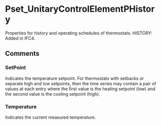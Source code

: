 # Pset_UnitaryControlElementPHistory

Properties for history and operating schedules of thermostats.  HISTORY: Added in <!-- end of definition -->IFC4.


## Comments

### SetPoint

Indicates the temperature setpoint.  For thermostats with setbacks or separate high and low setpoints, then the time series may contain a pair of values at each entry where the first value is the heating setpoint (low) and the second value is the cooling setpoint (high).

### Temperature

Indicates the current measured temperature.

